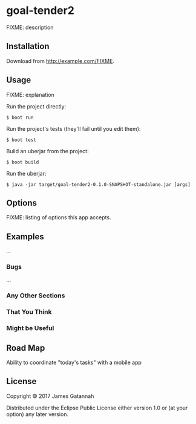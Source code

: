 # goal-tender2

FIXME: description

## Installation

Download from http://example.com/FIXME.

## Usage

FIXME: explanation

Run the project directly:

    $ boot run

Run the project's tests (they'll fail until you edit them):

    $ boot test

Build an uberjar from the project:

    $ boot build

Run the uberjar:

    $ java -jar target/goal-tender2-0.1.0-SNAPSHOT-standalone.jar [args]

## Options

FIXME: listing of options this app accepts.

## Examples

...

### Bugs

...

### Any Other Sections
### That You Think
### Might be Useful

## Road Map

Ability to coordinate "today's tasks" with a mobile app 

## License

Copyright © 2017 James Gatannah

Distributed under the Eclipse Public License either version 1.0 or (at
your option) any later version.
